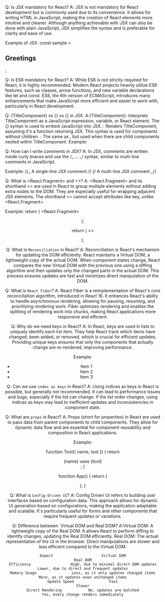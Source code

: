 Q: Is JSX mandatory for React?
A: JSX is not mandatory for React development but is commonly used due to its convenience. It allows for writing HTML in JavaScript, making the creation of React elements more intuitive and cleaner. Although anything achievable with JSX can also be done with plain JavaScript, JSX simplifies the syntax and is preferable for clarity and ease of use.

Example of JSX:
const sample = <h2>Greetings</h2>;

Q: Is ES6 mandatory for React?
A: While ES6 is not strictly required for React, it is highly recommended. Modern React projects heavily utilize ES6 features, such as classes, arrow functions, and new variable declarations like let and const. ES6, the 6th version of ECMAScript, introduces many enhancements that make JavaScript more efficient and easier to work with, particularly in React development.

Q: {TitleComponent} vs {<TitleComponent/>} vs {<TitleComponent></TitleComponent>} in JSX.
A:{TitleComponent}: Interprets TitleComponent as a JavaScript expression, variable, or React element. The {} syntax is used to embed JavaScript into JSX.
<TitleComponent/>: Renders TitleComponent, assuming it's a function returning JSX. This syntax is used for components without children.
<TitleComponent></TitleComponent>: The same as <TitleComponent/>, but used when there are child components nested within TitleComponent.
Example:
<TitleComponent>
<FirstChildComponent />
<SecondChildComponent />
<ThirdChildComponent />
</TitleComponent>

Q: How can I write comments in JSX?
A: In JSX, comments are written inside curly braces and use the /_ ... _/ syntax, similar to multi-line comments in JavaScript.

Example:
{/_ A single-line JSX comment _/}
{/_
A multi-line
JSX comment
_/}

Q: What is <React.Fragment> and <>?
A: <React.Fragment> and its shorthand <> are used in React to group multiple elements without adding extra nodes to the DOM. They are especially useful for wrapping adjacent JSX elements. The shorthand <> cannot accept attributes like key, unlike <React.Fragment>.

Example:
return (
<React.Fragment>
<Header />
<Navigation />
<Main />
<Footer />
</React.Fragment>
);

return (
<>
<Header />
<Navigation />
<Main />
<Footer />
</>
);

Q: What is `Reconciliation` in React?
A: Reconciliation is React's mechanism for updating the DOM efficiently. React maintains a Virtual DOM, a lightweight copy of the actual DOM. When component states change, React compares the new Virtual DOM with the previous one using a diffing algorithm and then updates only the changed parts in the actual DOM. This process ensures updates are fast and minimizes direct manipulation of the DOM.

Q: What is `React Fiber`?
A: React Fiber is a reimplementation of React's core reconciliation algorithm, introduced in React 16. It enhances React's ability to handle asynchronous rendering, allowing for pausing, resuming, and prioritizing rendering work. Fiber optimizes rendering and enables the splitting of rendering work into chunks, making React applications more responsive and efficient.

Q: Why do we need keys in React?
A: In React, keys are used in lists to uniquely identify each list item. They help React track which items have changed, been added, or removed, which is crucial for efficient updates. Providing unique keys ensures that only the components that actually change are re-rendered, improving performance.

Example:

<ul>
  <li key={0}>Item 1</li>
  <li key={1}>Item 2</li>
  <li key={2}>Item 3</li>
</ul>

Q: Can we use `index as keys` in React?
A: Using indices as keys in React is possible, but generally not recommended. It can lead to performance issues and bugs, especially if the list can change. If the list order changes, using indices as keys may lead to inefficient updates and inconsistencies in component state.

Q: What are `props` in React?
A: Props (short for properties) in React are used to pass data from parent components to child components. They allow for dynamic data flow and are essential for component reusability and composition in React applications.

Example:

function Tool({ name, tool }) {
return <div>{name} uses {tool}</div>;
}

function App() {
return (
<div className="App">
<Tool name="Chetan Nada" tool="Figma" />
</div>
);
}

Q: What is `Config Driven UI`?
A: Config Driven UI refers to building user interfaces based on configuration data. This approach allows for dynamic UI generation based on configurations, making the application adaptable and scalable. It's particularly useful for forms and other components that require frequent updates or variations.

Q: Difference between `Virtual DOM and Real DOM?
A:Virtual DOM: A lightweight copy of the Real DOM. It allows React to perform diffing to identify changes, updating the Real DOM efficiently.
Real DOM: The actual representation of the UI in the browser. Direct manipulations are slower and less efficient compared to the Virtual DOM.

    Aspect	                    Virtual DOM	                                                Real DOM
    Efficiency	                High, due to minimal direct DOM updates	                    Lower, due to direct and frequent updates
    Memory Usage	            Less, as it only updates changed items	                    More, as it updates even unchanged items
    Update Speed	            Fast	                                                    Slower
    Direct Rendering	        No, updates are batched	                                    Yes, every change renders immediately

